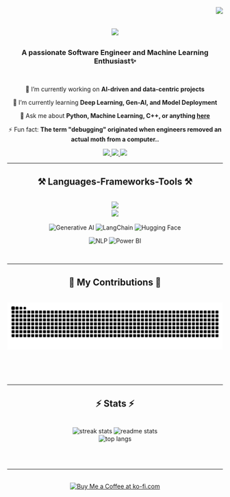 <img align="right" src="https://visitor-badge.laobi.icu/badge?page_id=ADITI-VASUDEVA.ADITI-VASUDEVA" />
<h1 align="center">
    <img src="https://readme-typing-svg.herokuapp.com/?font=Righteous&size=35&center=true&vCenter=true&width=500&height=70&duration=4000&lines=Hi+There!+👋🏻;+I'm+Aditi+Vasudeva!;" />
</h1>
<h3 align="center">A passionate Software Engineer and Machine Learning Enthusiast✨ </h3>

<br/>

<div align="center">
 
 🔭 I’m currently working on **AI-driven and data-centric projects**

 🌱 I’m currently learning **Deep Learning, Gen-AI, and Model Deployment**

 💬 Ask me about **Python, Machine Learning, C++, or anything [here](https://github.com/ADITI-VASUDEVA/ADITI-VASUDEVA/issues)**

 ⚡ Fun fact: **The term "debugging" originated when engineers removed an actual moth from a computer..**
 
</div>

<div align="center"> 
  <a href="mailto:aditivasudeva2002@gmail.com">
  <img src="https://img.shields.io/badge/Gmail-333333?style=for-the-badge&logo=gmail&logoColor=red" target="_blank"/>
  </a>
   <a href="https://www.linkedin.com/in/aditi-vasudeva" target="_blank">
    <img src="https://img.shields.io/badge/LinkedIn-0077B5?style=for-the-badge&logo=linkedin&logoColor=white" target="_blank" />
  </a>
   <a href="https://github.com/ADITI-VASUDEVA" target="_blank">
     <img src="https://img.shields.io/badge/Portfolio-FF5722?style=for-the-badge&logo=todoist&logoColor=white" target="_blank" /> <!-- sqlite, safari, google-chrome are other good icon options -->
  </a>
</div>

<hr/>


<h2 align="center">⚒️ Languages-Frameworks-Tools ⚒️</h2>
<br/>
<div align="center">
       <img src="https://skillicons.dev/icons?i=html,css,react,bootstrap,vscode,github,matlab,r,opencv" /><br>
  <img src="https://skillicons.dev/icons?i=fastapi,python,javascript,cpp,mysql,flask,pytorch,tensorflow,docker" /><br>
</div>
<div align="center">
  
![Generative AI](https://img.shields.io/badge/Generative%20AI-GPT%20%7C%20LLMs-blueviolet?logo=openai)
![LangChain](https://img.shields.io/badge/LangChain-RAG%20Framework-brightgreen)
![Hugging Face](https://img.shields.io/badge/HuggingFace-Transformers-yellow?logo=huggingface)

![NLP](https://img.shields.io/badge/NLP-Transformers-blue?logo=python)
![Power BI](https://img.shields.io/badge/Power%20BI-Data%20Analytics-yellow?logo=powerbi)
</div>

<br/>
<hr/>

<div align="center">
  <h2>🐍 My Contributions 🐍</h2>
  <br>
  <img alt="snake eating my contributions" src="https://raw.githubusercontent.com/ADITI-VASUDEVA/ADITI-VASUDEVA/output/github-contribution-grid-snake.svg" />
  
  <br/><br/><br/>
</div>

<hr/>

<h2 align="center">⚡ Stats ⚡</h2>
<br>

<div align=center>
  <img width=412 src="https://github-readme-streak-stats-self-psi.vercel.app?user=ADITI-VASUDEVA&theme=react&hide_border=false&border_radius=10" alt="streak stats"/>
  <img width=390 src="https://github-readme-stats.vercel.app/api?username=ADITI-VASUDEVA&show_icons=true&theme=react&border_radius=10" alt="readme stats" />
  <br/>
  <img width=250 align="center" src="https://github-readme-stats.vercel.app/api/top-langs/?username=ADITI-VASUDEVA&layout=donut-vertical&hide=HTML&langs_count=8&theme=react&border_radius=10&size_weight=0.5&count_weight=0.5&exclude_repo=github-readme-stats" alt="top langs" />
</div>

<br/><br/>

<hr/>

<br/>

<div align="center">
<a href='https://ko-fi.com/V7V4RAK9C' target='_blank'><img height='64' style='border:0px;height:64px;' src='https://storage.ko-fi.com/cdn/kofi1.png?v=3' border='0' alt='Buy Me a Coffee at ko-fi.com' /></a>
</div>

<br/>
<!--
**ADITI-VASUDEVA/ADITI-VASUDEVA** is a ✨ _special_ ✨ repository because its `README.md` (this file) appears on your GitHub profile.

Here are some ideas to get you started:

- 🔭 I’m currently working on ...
- 🌱 I’m currently learning ...
- 👯 I’m looking to collaborate on ...
- 🤔 I’m looking for help with ...
- 💬 Ask me about ...
- 📫 How to reach me: ...
- 😄 Pronouns: ...
- ⚡ Fun fact: ...
-->
